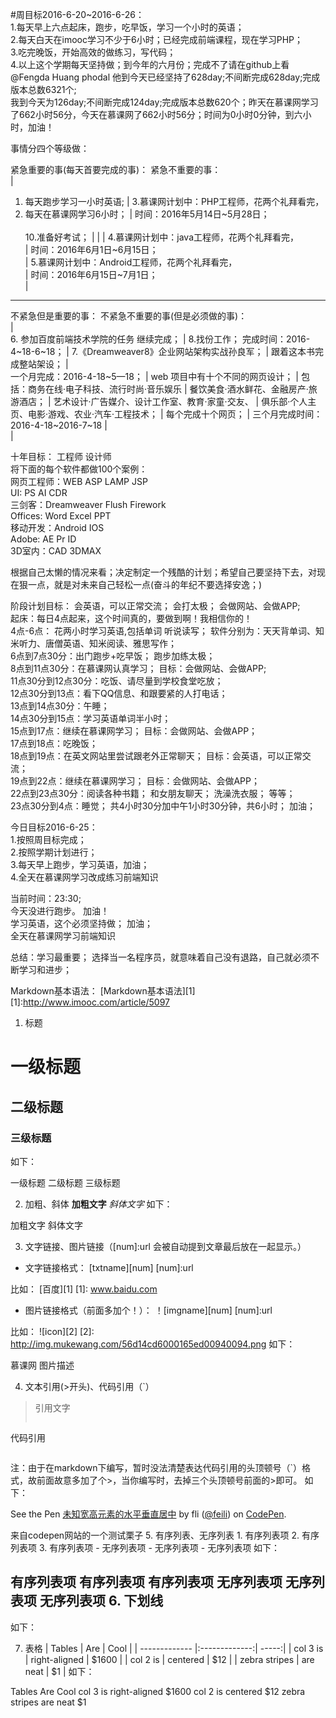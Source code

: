 #周目标2016-6-20~2016-6-26：<br/>
1.每天早上六点起床，跑步，吃早饭，学习一个小时的英语；<br/>
2.每天白天在imooc学习不少于6小时；已经完成前端课程，现在学习PHP；<br/>
3.吃完晚饭，开始高效的做练习，写代码；<br/>
4.以上这个学期每天坚持做；到今年的六月份；完成不了请在github上看@Fengda Huang  phodal  他到今天已经坚持了628day;不间断完成628day;完成版本总数6321个;<br/>
我到今天为126day;不间断完成124day;完成版本总数620个；昨天在慕课网学习了662小时56分，今天在慕课网了662小时56分；时间为0小时0分钟，到六小时，加油！<br/>

事情分四个等级做： <br />


紧急重要的事(每天首要完成的事)：                      紧急不重要的事：                        <br />
                                                  |                                       <br />
1. 每天跑步学习一小时英语;                          | 3.慕课网计划中：PHP工程师，花两个礼拜看完，<br /> 
2. 每天在慕课网学习6小时；                          |   时间：2016年5月14日~5月28日；         <br />  
10.准备好考试；                                    |
                                                  | 
                                                  | 4.慕课网计划中：java工程师，花两个礼拜看完，<br />   |    时间：2016年6月1日~6月15日；          <br />
                                                  | 5.慕课网计划中：Android工程师，花两个礼拜看完，<br /> 
                                                  |    时间：2016年6月15日~7月1日；          <br />
                                                  |
                                       
---------------------------------------------------------------------------------------------------
 不紧急但是重要的事：                                 不紧急不重要的事(但是必须做的事)：   
                                                  |  
6. 参加百度前端技术学院的任务 继续完成；             |  8.找份工作；
 完成时间：2016-4~18-6~18；                        | 
7.《Dreamweaver8》企业网站架构实战孙良军；            |
 跟着这本书完成整站架设；                           |                   
 一个月完成：2016-4-18~5—18；                      |
 web 项目中有十个不同的网页设计；                   |
 包括：商务在线·电子科技、流行时尚·音乐娱乐           |
 餐饮美食·酒水鲜花、金融房产·旅游酒店；               |
 艺术设计·广告媒介、设计工作室、教育·家童·交友、        |
 俱乐部·个人主页、电影·游戏、农业·汽车·工程技术；      |
 每个完成十个网页；                                |
 三个月完成时间：2016-4-18~2016-7~18               |                                         
                                                  |
 
十年目标：   工程师     设计师    <br />
将下面的每个软件都做100个案例： <br />
网页工程师：WEB  ASP  LAMP  JSP <br />
UI: PS  AI  CDR  <br />
三剑客：Dreamweaver  Flush  Firework <br />
Offices: Word   Excel  PPT  <br />
移动开发：Android  IOS <br />
Adobe: AE Pr ID  <br />
3D室内：CAD  3DMAX

根据自己太懒的情况来看；决定制定一个残酷的计划；希望自己要坚持下去，对现在狠一点，就是对未来自己轻松一点(奋斗的年纪不要选择安逸；) <br />

阶段计划目标： 会英语，可以正常交流； 会打太极； 会做网站、会做APP;     <br />
起床：每日4点起来，这个时间真的，要做到啊！我相信你的！ <br />
4点-6点： 花两小时学习英语,包括单词 听说读写； 软件分别为：天天背单词、知米听力、唐僧英语、知米阅读、雅思写作；<br />
6点到7点30分：出门跑步+吃早饭；    跑步加练太极；<br />
8点到11点30分：在慕课网认真学习； 目标：会做网站、会做APP;<br />
11点30分到12点30分：吃饭、请尽量到学校食堂吃放；<br />
12点30分到13点：看下QQ信息、和跟要紧的人打电话；<br />
13点到14点30分：午睡；<br />
14点30分到15点：学习英语单词半小时；<br />
15点到17点：继续在慕课网学习；   目标：会做网站、会做APP；<br />
17点到18点：吃晚饭；<br />
18点到19点：在英文网站里尝试跟老外正常聊天； 目标：会英语，可以正常交流；<br />
19点到22点：继续在慕课网学习；   目标：会做网站、会做APP；<br />
22点到23点30分：阅读各种书籍； 和女朋友聊天； 洗澡洗衣服； 等等；<br />
23点30分到4点：睡觉；  共4小时30分加中午1小时30分钟，共6小时；  加油；<br />

今日目标2016-6-25：<br/>
1.按照周目标完成；<br/>
2.按照学期计划进行；<br/>
3.每天早上跑步，学习英语，加油； <br/>
4.全天在慕课网学习改成练习前端知识<br />

当前时间：23:30;   <br/>
今天没进行跑步。   加油！ <br />
学习英语，这个必须坚持做； 加油； <br/>
全天在慕课网学习前端知识<br/>

总结：学习最重要；  选择当一名程序员，就意味着自己没有退路，自己就必须不断学习和进步； <br />


Markdown基本语法：
[Markdown基本语法][1]
[1]:http://www.imooc.com/article/5097

1. 标题
# 一级标题
## 二级标题
### 三级标题
如下：

一级标题
二级标题
三级标题

2. 加粗、斜体
**加粗文字**
*斜体文字*
如下：

加粗文字
斜体文字

3. 文字链接、图片链接（[num]:url 会被自动提到文章最后放在一起显示。）
* 文字链接格式：
[txtname][num]
[num]:url

比如：
[百度][1]
[1]: www.baidu.com

* 图片链接格式（前面多加个！）：
！[imgname][num]
[num]:url

比如：
![icon][2]
[2]: http://img.mukewang.com/56d14cd6000165ed00940094.png
如下：

慕课网
图片描述

4. 文本引用(>开头)、代码引用（`）
> 引用文字
> ```
代码引用
> ```
注：由于在markdown下编写，暂时没法清楚表达代码引用的头顶顿号（`）格式，故前面故意多加了个>，当你编写时，去掉三个头顶顿号前面的>即可。
如下：

<p data-height="268" data-theme-id="0" data-slug-hash="obabXz" data-default-tab="result" data-user="feili" class='codepen'>
See the Pen <a href='http://codepen.io/feili/pen/obabXz/'>未知宽高元素的水平垂直居中</a> by fli (<a href='http://codepen.io/feili'>@feili</a>) on <a href='http://codepen.io'>CodePen</a>.
</p>
<script async src="//assets.codepen.io/assets/embed/ei.js"></script>
来自codepen网站的一个测试栗子
5. 有序列表、无序列表
 1. 有序列表项
 2. 有序列表项
 3. 有序列表项
 - 无序列表项
 - 无序列表项
 - 无序列表项
如下：

有序列表项
有序列表项
有序列表项
无序列表项
无序列表项
无序列表项
6. 下划线
----------
如下：

7. 表格
| Tables        | Are           | Cool  |
| ------------- |:-------------:| -----:|
| col 3 is      | right-aligned | $1600 |
| col 2 is      | centered      |   $12 |
| zebra stripes | are neat      |    $1 |
如下：

Tables  Are Cool
col 3 is    right-aligned   $1600
col 2 is    centered    $12
zebra stripes   are neat    $1
